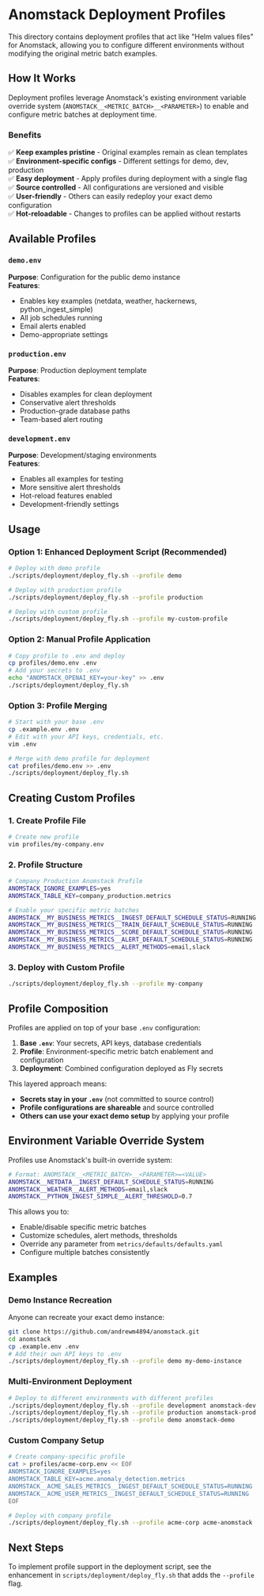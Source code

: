 # Anomstack Deployment Profiles

This directory contains deployment profiles that act like "Helm values files" for Anomstack, allowing you to configure different environments without modifying the original metric batch examples.

## How It Works

Deployment profiles leverage Anomstack's existing environment variable override system (`ANOMSTACK__<METRIC_BATCH>__<PARAMETER>`) to enable and configure metric batches at deployment time.

### Benefits

✅ **Keep examples pristine** - Original examples remain as clean templates  
✅ **Environment-specific configs** - Different settings for demo, dev, production  
✅ **Easy deployment** - Apply profiles during deployment with a single flag  
✅ **Source controlled** - All configurations are versioned and visible  
✅ **User-friendly** - Others can easily redeploy your exact demo configuration  
✅ **Hot-reloadable** - Changes to profiles can be applied without restarts  

## Available Profiles

### `demo.env` 
**Purpose**: Configuration for the public demo instance  
**Features**:
- Enables key examples (netdata, weather, hackernews, python_ingest_simple)
- All job schedules running
- Email alerts enabled
- Demo-appropriate settings

### `production.env`
**Purpose**: Production deployment template  
**Features**:
- Disables examples for clean deployment
- Conservative alert thresholds
- Production-grade database paths
- Team-based alert routing

### `development.env`
**Purpose**: Development/staging environments  
**Features**:
- Enables all examples for testing
- More sensitive alert thresholds
- Hot-reload features enabled
- Development-friendly settings

## Usage

### Option 1: Enhanced Deployment Script (Recommended)

```bash
# Deploy with demo profile
./scripts/deployment/deploy_fly.sh --profile demo

# Deploy with production profile  
./scripts/deployment/deploy_fly.sh --profile production

# Deploy with custom profile
./scripts/deployment/deploy_fly.sh --profile my-custom-profile
```

### Option 2: Manual Profile Application

```bash
# Copy profile to .env and deploy
cp profiles/demo.env .env
# Add your secrets to .env
echo "ANOMSTACK_OPENAI_KEY=your-key" >> .env
./scripts/deployment/deploy_fly.sh
```

### Option 3: Profile Merging

```bash
# Start with your base .env
cp .example.env .env
# Edit with your API keys, credentials, etc.
vim .env

# Merge with demo profile for deployment
cat profiles/demo.env >> .env
./scripts/deployment/deploy_fly.sh
```

## Creating Custom Profiles

### 1. Create Profile File

```bash
# Create new profile
vim profiles/my-company.env
```

### 2. Profile Structure

```bash
# Company Production Anomstack Profile
ANOMSTACK_IGNORE_EXAMPLES=yes
ANOMSTACK_TABLE_KEY=company_production.metrics

# Enable your specific metric batches
ANOMSTACK__MY_BUSINESS_METRICS__INGEST_DEFAULT_SCHEDULE_STATUS=RUNNING
ANOMSTACK__MY_BUSINESS_METRICS__TRAIN_DEFAULT_SCHEDULE_STATUS=RUNNING
ANOMSTACK__MY_BUSINESS_METRICS__SCORE_DEFAULT_SCHEDULE_STATUS=RUNNING
ANOMSTACK__MY_BUSINESS_METRICS__ALERT_DEFAULT_SCHEDULE_STATUS=RUNNING
ANOMSTACK__MY_BUSINESS_METRICS__ALERT_METHODS=email,slack
```

### 3. Deploy with Custom Profile

```bash
./scripts/deployment/deploy_fly.sh --profile my-company
```

## Profile Composition

Profiles are applied on top of your base `.env` configuration:

1. **Base `.env`**: Your secrets, API keys, database credentials
2. **Profile**: Environment-specific metric batch enablement and configuration  
3. **Deployment**: Combined configuration deployed as Fly secrets

This layered approach means:
- **Secrets stay in your `.env`** (not committed to source control)
- **Profile configurations are shareable** and source controlled
- **Others can use your exact demo setup** by applying your profile

## Environment Variable Override System

Profiles use Anomstack's built-in override system:

```bash
# Format: ANOMSTACK__<METRIC_BATCH>__<PARAMETER>=<VALUE>
ANOMSTACK__NETDATA__INGEST_DEFAULT_SCHEDULE_STATUS=RUNNING
ANOMSTACK__WEATHER__ALERT_METHODS=email,slack
ANOMSTACK__PYTHON_INGEST_SIMPLE__ALERT_THRESHOLD=0.7
```

This allows you to:
- Enable/disable specific metric batches
- Customize schedules, alert methods, thresholds
- Override any parameter from `metrics/defaults/defaults.yaml`
- Configure multiple batches consistently

## Examples

### Demo Instance Recreation

Anyone can recreate your exact demo instance:

```bash
git clone https://github.com/andrewm4894/anomstack.git
cd anomstack
cp .example.env .env
# Add their own API keys to .env
./scripts/deployment/deploy_fly.sh --profile demo my-demo-instance
```

### Multi-Environment Deployment

```bash
# Deploy to different environments with different profiles
./scripts/deployment/deploy_fly.sh --profile development anomstack-dev
./scripts/deployment/deploy_fly.sh --profile production anomstack-prod  
./scripts/deployment/deploy_fly.sh --profile demo anomstack-demo
```

### Custom Company Setup

```bash
# Create company-specific profile
cat > profiles/acme-corp.env << EOF
ANOMSTACK_IGNORE_EXAMPLES=yes
ANOMSTACK_TABLE_KEY=acme.anomaly_detection.metrics
ANOMSTACK__ACME_SALES_METRICS__INGEST_DEFAULT_SCHEDULE_STATUS=RUNNING
ANOMSTACK__ACME_USER_METRICS__INGEST_DEFAULT_SCHEDULE_STATUS=RUNNING
EOF

# Deploy with company profile
./scripts/deployment/deploy_fly.sh --profile acme-corp acme-anomstack
```

## Next Steps

To implement profile support in the deployment script, see the enhancement in `scripts/deployment/deploy_fly.sh` that adds the `--profile` flag. 